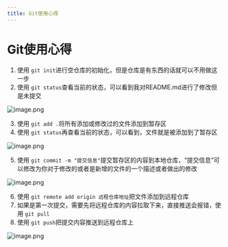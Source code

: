 ```yaml
---
title: Git使用心得
---
```

# Git使用心得

1. 使用 `git init`进行空仓库的初始化，但是仓库是有东西的话就可以不用做这一步
3. 使用 `git status`查看当前的状态，可以看到我对README.md进行了修改但是未提交

![image.png](https://img.crzliang.cn/img/1684206899329-06d16e81-f68c-493e-824f-abc32af09e04.png)

3. 使用 `git add .`将所有添加或修改过的文件添加到暂存区
4. 使用 `git status`再查看当前的状态，可以看到，文件就是被添加到了暂存区

![image.png](https://img.crzliang.cn/img/1684207062489-81562a79-5538-4228-9a36-16593d8fc719.png)

5. 使用 `git commit -m "提交信息"`提交暂存区的内容到本地仓库，“提交信息”可以修改为你对于修改的或者是新增的文件的一个描述或者做出的修改

![image.png](https://img.crzliang.cn/img/1684207206822-7558bec2-4ef0-4652-960c-98c07184235e.png)

6. 使用 `git remote add origin 远程仓库地址`把文件添加到远程仓库
7. 如果是第一次提交，需要先将远程仓库的内容拉取下来，直接推送会报错，使用 `git pull`
8. 使用 `git push`把提交内容推送到远程仓库上

![image.png](https://img.crzliang.cn/img/1684207538506-b14531f2-5c0b-41cb-b62f-fefe00c22f71.png)
